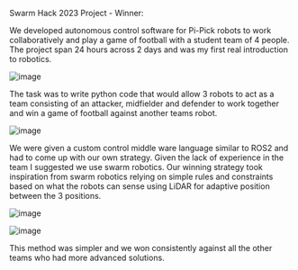 Swarm Hack 2023 Project - Winner:

We developed autonomous control software for Pi-Pick robots to work collaboratively and play a game of football with a student team of 4 people. 
The project span 24 hours across 2 days and was my first real introduction to robotics.

![image](https://github.com/user-attachments/assets/57ee20d3-fc95-4a58-bed8-92021f8319b6)


The task was to write python code that would allow 3 robots to act as a team consisting of an attacker, midfielder and defender to work together
and win a game of football against another teams robot.

![image](https://github.com/user-attachments/assets/d6d50660-5d98-4800-a759-ef7443674c97)

We were given a custom control middle ware language similar to ROS2 and had to come up with our own strategy. 
Given the lack of experience in the team I suggested we use swarm robotics.
Our winning strategy took inspiration from swarm robotics relying on simple rules and constraints based on what the robots can sense using LiDAR
for adaptive position between the 3 positions.

![image](https://github.com/user-attachments/assets/f20240a9-7d31-437a-950a-a0f15a0963a8)

![image](https://github.com/user-attachments/assets/83445b21-5067-498f-aca7-23e907424354)





This method was simpler and we won consistently against all the other teams who had more advanced solutions.

